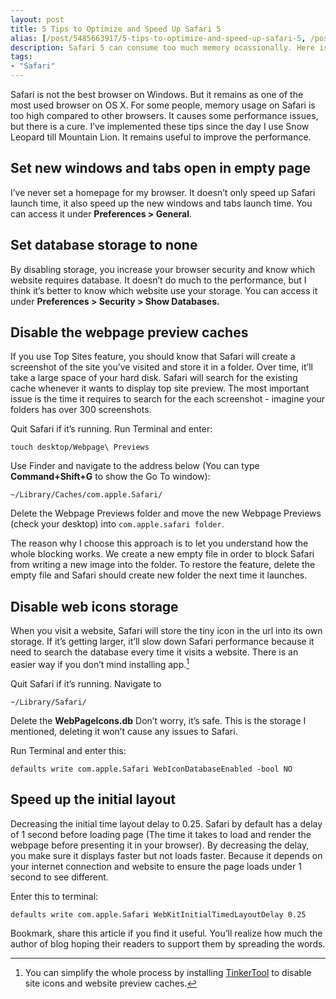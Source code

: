 ```yaml
---
layout: post
title: 5 Tips to Optimize and Speed Up Safari 5
alias: [/post/5485663917/5-tips-to-optimize-and-speed-up-safari-5, /post/5485663917/]
description: Safari 5 can consume too much memory ocassionally. Here is the way to remedy the situation.
tags:
- "Safari"
---
```

Safari is not the best browser on Windows. But it remains as one of the most used browser on OS X. For some people, memory usage on Safari is too high compared to other browsers. It causes some performance issues, but there is a cure. I’ve implemented these tips since the day I use Snow Leopard till Mountain Lion. It remains useful to improve the performance.

<!--more-->

## Set new windows and tabs open in empty page

I’ve never set a homepage for my browser. It doesn’t only speed up Safari launch time, it also speed up the new windows and tabs launch time. You can access it under **Preferences &gt; General**.

## Set database storage to none

By disabling storage, you increase your browser security and know which website requires database. It doesn’t do much to the performance, but I think it’s better to know which website use your storage. You can access it under **Preferences &gt; Security &gt; Show Databases.**

## Disable the webpage preview caches

If you use Top Sites feature, you should know that Safari will create a screenshot of the site you’ve visited and store it in a folder. Over time, it’ll take a large space of your hard disk. Safari will search for the existing cache whenever it wants to display top site preview. The most important issue is the time it requires to search for the each screenshot - imagine your folders has over 300 screenshots.

Quit Safari if it’s running. Run Terminal and enter:

	touch desktop/Webpage\ Previews

Use Finder and navigate to the address below (You can type **Command+Shift+G** to show the Go To window):

	~/Library/Caches/com.apple.Safari/

Delete the Webpage Previews folder and move the new Webpage Previews (check your desktop) into `com.apple.safari folder`.

The reason why I choose this approach is to let you understand how the whole blocking works. We create a new empty file in order to block Safari from writing a new image into the folder. To restore the feature, delete the empty file and Safari should create new folder the next time it launches.

## Disable web icons storage

When you visit a website, Safari will store the tiny icon in the url into its own storage. If it’s getting larger, it’ll slow down Safari performance because it need to search the database every time it visits a website. There is an easier way if you don’t mind installing app.[^1]

Quit Safari if it’s running. Navigate to

	~/Library/Safari/

Delete the **WebPageIcons.db** Don’t worry, it’s safe. This is the storage I mentioned, deleting it won’t cause any issues to Safari.

Run Terminal and enter this:

	defaults write com.apple.Safari WebIconDatabaseEnabled -bool NO

## Speed up the initial layout

Decreasing the initial time layout delay to 0.25. Safari by default has a delay of 1 second before loading page (The time it takes to load and render the webpage before presenting it in your browser). By decreasing the delay, you make sure it displays faster but not loads faster. Because it depends on your internet connection and website to ensure the page loads under 1 second to see different.

Enter this to terminal:

	defaults write com.apple.Safari WebKitInitialTimedLayoutDelay 0.25

Bookmark, share this article if you find it useful. You’ll realize how much the author of blog hoping their readers to support them by spreading the words.

[^1]: You can simplify the whole process by installing [TinkerTool](http://www.bresink.com/osx/TinkerTool.html "TinkerTool: Description - Marcel Bresink Software-Systeme") to disable site icons and website preview caches.